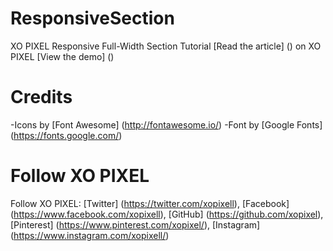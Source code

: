 # ResponsiveSection
XO PIXEL Responsive Full-Width Section Tutorial
[Read the article] () on XO PIXEL
[View the demo] ()
# Credits
-Icons by [Font Awesome] (http://fontawesome.io/)
-Font by [Google Fonts] (https://fonts.google.com/)
# Follow XO PIXEL
Follow XO PIXEL: [Twitter] (https://twitter.com/xopixell), [Facebook] (https://www.facebook.com/xopixell), [GitHub] (https://github.com/xopixel), [Pinterest] (https://www.pinterest.com/xopixel/), [Instagram] (https://www.instagram.com/xopixell/)
